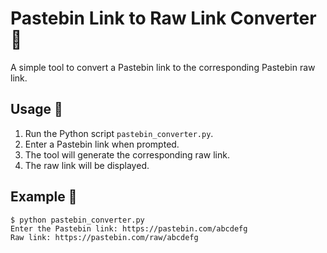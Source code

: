 # Pastebin Link to Raw Link Converter :link:

A simple tool to convert a Pastebin link to the corresponding Pastebin raw link.

## Usage :rocket:

1. Run the Python script `pastebin_converter.py`.
2. Enter a Pastebin link when prompted.
3. The tool will generate the corresponding raw link.
4. The raw link will be displayed.

## Example :memo:

```shell
$ python pastebin_converter.py
Enter the Pastebin link: https://pastebin.com/abcdefg
Raw link: https://pastebin.com/raw/abcdefg
